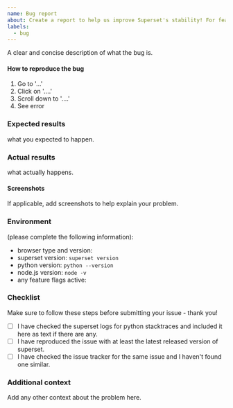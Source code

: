 ```yaml
---
name: Bug report
about: Create a report to help us improve Superset's stability! For feature requests please open a discussion [here](https://github.com/apache/superset/discussions/categories/ideas)
labels:
  - bug
---
```


A clear and concise description of what the bug is.

#### How to reproduce the bug

1. Go to '...'
2. Click on '....'
3. Scroll down to '....'
4. See error

### Expected results

what you expected to happen.

### Actual results

what actually happens.

#### Screenshots

If applicable, add screenshots to help explain your problem.


### Environment

(please complete the following information):

- browser type and version:
- superset version: `superset version`
- python version: `python --version`
- node.js version: `node -v`
- any feature flags active:

### Checklist

Make sure to follow these steps before submitting your issue - thank you!

- [ ] I have checked the superset logs for python stacktraces and included it here as text if there are any.
- [ ] I have reproduced the issue with at least the latest released version of superset.
- [ ] I have checked the issue tracker for the same issue and I haven't found one similar.

### Additional context

Add any other context about the problem here.
